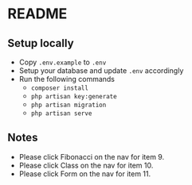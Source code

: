 # README

## Setup locally
- Copy `.env.example` to `.env`
- Setup your database and update `.env` accordingly
- Run the following commands 
  - `composer install`
  - `php artisan key:generate`
  - `php artisan migration`
  - `php artisan serve`


## Notes
- Please click Fibonacci on the nav for item 9.
- Please click Class on the nav for item 10.
- Please click Form on the nav for item 11.
